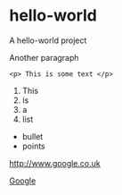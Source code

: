 hello-world
===========

A hello-world project

Another paragraph
```
<p> This is some text </p>
```

1. This 
2. is
3. a 
4. list

* bullet
* points

http://www.google.co.uk

[Google](https://www.google.co.uk)